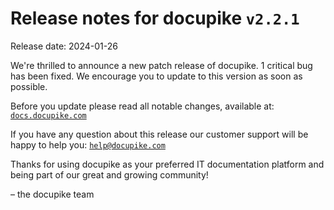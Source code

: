 # Release notes for docupike `v2.2.1`

Release date: 2024-01-26

We're thrilled to announce a new patch release of docupike. 1 critical bug has been fixed. We encourage you to update to this version as soon as possible.

Before you update please read all notable changes, available at: [`docs.docupike.com`](https://docs.docupike.com/en/ref/changelog.html)

If you have any question about this release our customer support will be happy to help you: [`help@docupike.com`](mailto:help@docupike.com)

Thanks for using docupike as your preferred IT documentation platform and being part of our great and growing community!

– the docupike team
